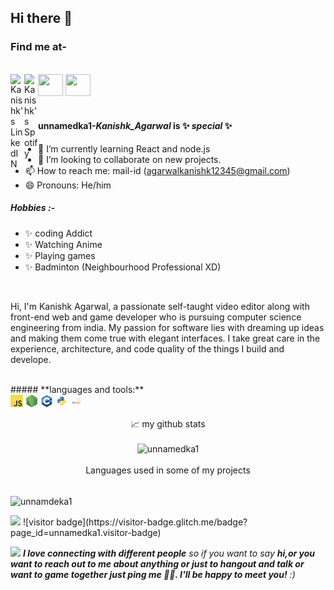 ## Hi there 👋

### Find me at- 
<br />
<a href="https://www.linkedin.com/in/kanishk-agarwal-8096241b6/">
  <img align="left" alt="Kanishk's LinkedIN" width="22px" src="https://raw.githubusercontent.com/peterthehan/peterthehan/master/assets/linkedin.svg" />
</a>
<a href="https://open.spotify.com/user/5ylcik925wtayk941327g7n7l?si=d3fc10a6f7df459a">
  <img align="left" alt="Kanishk's Spotify" width="22px" src="https://raw.githubusercontent.com/peterthehan/peterthehan/master/assets/spotify.svg" />
</a>
<a href="https://www.instagram.com/_kanishk_agarwal_/" alt="Instagram"><img border-radius="50%" width="40px" height="35px" margin-left="25px" src="https://raw.githubusercontent.com/rahuldkjain/github-profile-readme-generator/master/src/images/icons/Social/instagram.svg" height="30" width="40"></a>
<a href="https://twitter.com/Kanishk2kan" alt="Twitter"><img border-radius="50%" width="40px" height="35px" margin-left="25px" src="https://i.pinimg.com/originals/28/90/ba/2890bac9ba41e52707f36268231dfe9e.png"></a>
<br />
<br />

#### **unnamedka1-_Kanishk_Agarwal_** is ✨ _special_ ✨

- 🌱 I’m currently learning React and node.js
- 👯 I’m looking to collaborate on new projects.
- 📫 How to reach me: mail-id (agarwalkanishk12345@gmail.com)
- 😄 Pronouns: He/him
##### Hobbies :-
- ✨ coding Addict
- ✨ Watching Anime
- ✨ Playing games
- ✨ Badminton (Neighbourhood Professional XD)
<br />

Hi, I'm Kanishk Agarwal, a passionate self-taught video editor along with front-end web and game developer who is pursuing computer science engineering from india. My passion for software lies with dreaming up ideas and making them come true with elegant interfaces. I take great care in the experience, architecture, and code quality of the things I build and develope.

<!-- i am also an open-source enthusiast and I want to learn more from the open-source community and i love how collaboration and knowledge sharing happened through open-source. -->
  
<p align="left"> 
<br />
##### **languages and tools:**
<br />
<code><img height="20" src="https://raw.githubusercontent.com/github/explore/80688e429a7d4ef2fca1e82350fe8e3517d3494d/topics/javascript/javascript.png"></code>
<code><img height="20" src="https://raw.githubusercontent.com/github/explore/80688e429a7d4ef2fca1e82350fe8e3517d3494d/topics/nodejs/nodejs.png"></code>
<code><img height="20" src="https://raw.githubusercontent.com/github/explore/80688e429a7d4ef2fca1e82350fe8e3517d3494d/topics/cpp/cpp.png"></code>
<code><img height="20" src="https://raw.githubusercontent.com/github/explore/80688e429a7d4ef2fca1e82350fe8e3517d3494d/topics/python/python.png"></code>
<code><img height="20" src="https://raw.githubusercontent.com/github/explore/80688e429a7d4ef2fca1e82350fe8e3517d3494d/topics/mysql/mysql.png"></code>
</p>
 
<p align="center">📈 my github stats 
<br />
<br />
<img src="https://github-readme-stats.vercel.app/api?username=unnamedka1&show_icons=true&theme=gotham" alt="unnamedka1" />
<br />
<br />
Languages used in some of my projects
<br /><br />
<p><img align="center" src="https://github-readme-stats.vercel.app/api/top-langs?username=unnamedka1&show_icons=true&theme=tokyonight&hide_border=true&locale=en&layout=compact" alt="unnamdeka1" /></p>
<img src="https://media.giphy.com/media/dxn6fRlTIShoeBr69N/giphy.gif" width="30">
![visitor badge](https://visitor-badge.glitch.me/badge?page_id=unnamedka1.visitor-badge)


<img src="https://media.giphy.com/media/LnQjpWaON8nhr21vNW/giphy.gif" width="60"> <em><b>I love connecting with different people</b> so if you want to say <b>hi,or you want to reach out to me about anything or just to hangout and talk or want to game together just ping me 🤙🤙. I'll be happy to meet you!</b> :)</em>
